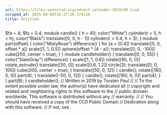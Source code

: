 ```yaml
---
url: https://files.openscad.org/advent-calendar-2019/08.scad
scraped_at: 2025-09-08T16:27:26.374110
title: Untitled
---
```


$fa = 4; $fs = 0.4; module candle() { h = 40; color("White") cylinder(r = 5, h
= h); color("Black") translate([0, 0, h - 1]) cylinder(r = 0.4, h = 3); }
module part(offset) { color("MistyRose") difference() { for (a = [0:4])
translate([0, 0, offset * a]) scale([1, 1, 0.5]) sphere(offset * (4 - a));
translate([0, 0, -100]) cube(200, center = true); } } module candleholder() {
translate([0, 0, 55]) { color("SlateGray") difference() { scale([1, 1, 0.6])
rotate([90, 0, 0]) rotate_extrude() translate([50, 0]) scale([0.6, 1.2])
circle(3); translate([0, 0, 100]) cube(200, center = true); } translate([50,
0, 12]) { candle(); rotate([180, 0, 0]) part(4); } translate([-50, 0, 12]) {
candle(); rotate([180, 0, 0]) part(4); } } part(8); } candleholder(); //
Written in 2019 by Torsten Paul  // // To the extent possible under law, the
author(s) have dedicated all // copyright and related and neighboring rights
to this software to the // public domain worldwide. This software is
distributed without any // warranty. // // You should have received a copy of
the CC0 Public Domain // Dedication along with this software. // If not, see .

